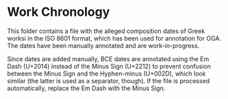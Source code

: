 # Work Chronology

This folder contains a file with the alleged composition dates of Greek 
worksi in the ISO 8601 format, which has been used for annotation for OGA. 
The dates have been manually annotated and are work-in-progress.

Since dates are added manually, BCE dates are annotated using the Em Dash (U+2014)
instead of the Minus Sign (U+2212) to prevent confusion between the Minus Sign
and the Hyphen-minus (U+002D), which look similar (the latter is used as a separator, though). 
If the file is processed automatically, replace the Em Dash with the Minus Sign.

